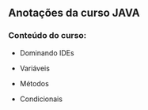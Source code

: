 ## Anotações da curso JAVA

### Conteúdo do curso:

- Dominando IDEs

- Variáveis

- Métodos

- Condicionais




